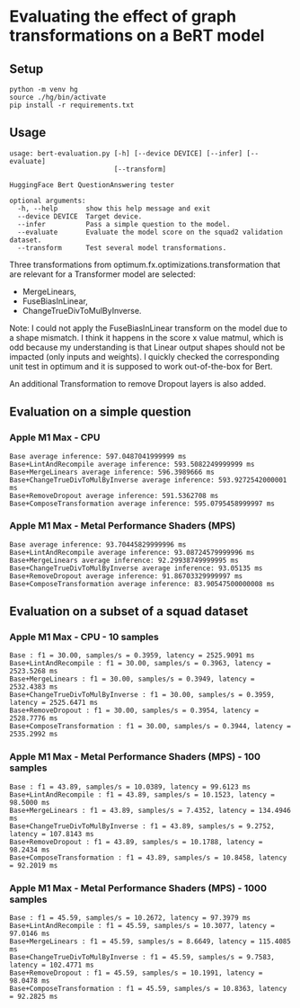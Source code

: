 # Evaluating the effect of graph transformations on a BeRT model

## Setup

````
python -m venv hg
source ./hg/bin/activate
pip install -r requirements.txt
````

## Usage

````
usage: bert-evaluation.py [-h] [--device DEVICE] [--infer] [--evaluate]
                          [--transform]

HuggingFace Bert QuestionAnswering tester

optional arguments:
  -h, --help       show this help message and exit
  --device DEVICE  Target device.
  --infer          Pass a simple question to the model.
  --evaluate       Evaluate the model score on the squad2 validation dataset.
  --transform      Test several model transformations.
````

Three transformations from optimum.fx.optimizations.transformation that are relevant
for a Transformer model are selected:
- MergeLinears,
- FuseBiasInLinear,
- ChangeTrueDivToMulByInverse.

Note: I could not apply the FuseBiasInLinear transform on the model due to a shape mismatch.
I think it happens in the score x value matmul, which is odd because my understanding is that Linear output
shapes should not be impacted (only inputs and weights).
I quickly checked the corresponding unit test in optimum and it is supposed to work out-of-the-box for Bert.

An additional Transformation to remove Dropout layers is also added.

## Evaluation on a simple question

### Apple M1 Max - CPU

````
Base average inference: 597.0487041999999 ms
Base+LintAndRecompile average inference: 593.5082249999999 ms
Base+MergeLinears average inference: 596.3989666 ms
Base+ChangeTrueDivToMulByInverse average inference: 593.9272542000001 ms
Base+RemoveDropout average inference: 591.5362708 ms
Base+ComposeTransformation average inference: 595.0795458999997 ms
````

### Apple M1 Max - Metal Performance Shaders (MPS)

````
Base average inference: 93.70445829999996 ms
Base+LintAndRecompile average inference: 93.08724579999996 ms
Base+MergeLinears average inference: 92.29938749999995 ms
Base+ChangeTrueDivToMulByInverse average inference: 93.05135 ms
Base+RemoveDropout average inference: 91.86703329999997 ms
Base+ComposeTransformation average inference: 83.90547500000008 ms
````

## Evaluation on a subset of a squad dataset

### Apple M1 Max - CPU - 10 samples

````
Base : f1 = 30.00, samples/s = 0.3959, latency = 2525.9091 ms
Base+LintAndRecompile : f1 = 30.00, samples/s = 0.3963, latency = 2523.5268 ms
Base+MergeLinears : f1 = 30.00, samples/s = 0.3949, latency = 2532.4383 ms
Base+ChangeTrueDivToMulByInverse : f1 = 30.00, samples/s = 0.3959, latency = 2525.6471 ms
Base+RemoveDropout : f1 = 30.00, samples/s = 0.3954, latency = 2528.7776 ms
Base+ComposeTransformation : f1 = 30.00, samples/s = 0.3944, latency = 2535.2992 ms
````

### Apple M1 Max - Metal Performance Shaders (MPS) - 100 samples

````
Base : f1 = 43.89, samples/s = 10.0389, latency = 99.6123 ms
Base+LintAndRecompile : f1 = 43.89, samples/s = 10.1523, latency = 98.5000 ms
Base+MergeLinears : f1 = 43.89, samples/s = 7.4352, latency = 134.4946 ms
Base+ChangeTrueDivToMulByInverse : f1 = 43.89, samples/s = 9.2752, latency = 107.8143 ms
Base+RemoveDropout : f1 = 43.89, samples/s = 10.1788, latency = 98.2434 ms
Base+ComposeTransformation : f1 = 43.89, samples/s = 10.8458, latency = 92.2019 ms
````

### Apple M1 Max - Metal Performance Shaders (MPS) - 1000 samples

````
Base : f1 = 45.59, samples/s = 10.2672, latency = 97.3979 ms
Base+LintAndRecompile : f1 = 45.59, samples/s = 10.3077, latency = 97.0146 ms
Base+MergeLinears : f1 = 45.59, samples/s = 8.6649, latency = 115.4085 ms
Base+ChangeTrueDivToMulByInverse : f1 = 45.59, samples/s = 9.7583, latency = 102.4771 ms
Base+RemoveDropout : f1 = 45.59, samples/s = 10.1991, latency = 98.0478 ms
Base+ComposeTransformation : f1 = 45.59, samples/s = 10.8363, latency = 92.2825 ms
````



